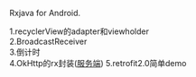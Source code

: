 Rxjava for Android.

1.recyclerView的adapter和viewholder  
2.BroadcastReceiver  
3.倒计时  
4.OkHttp的rx封装([服务端](https://github.com/purple09/server))
5.retrofit2.0简单demo
